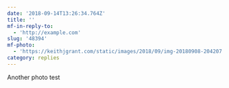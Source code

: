 ```yaml
---
date: '2018-09-14T13:26:34.764Z'
title: ''
mf-in-reply-to:
  - 'http://example.com'
slug: '48394'
mf-photo:
  - 'https://keithjgrant.com/static/images/2018/09/img-20180908-204207.jpg'
category: replies
---
```

Another photo test
